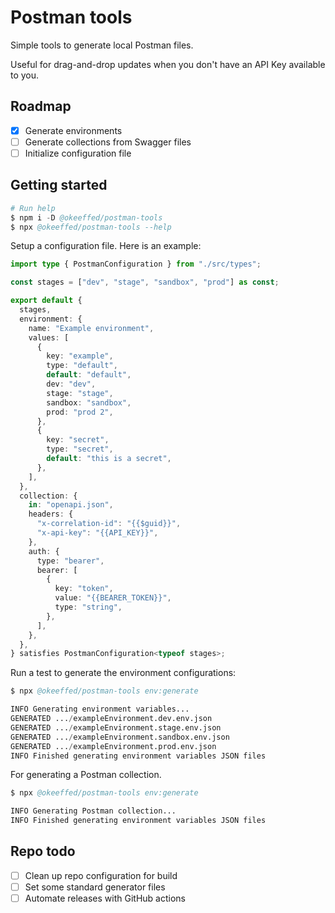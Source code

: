 # Postman tools

Simple tools to generate local Postman files.

Useful for drag-and-drop updates when you don't have an API Key available to you.

## Roadmap

- [x] Generate environments
- [ ] Generate collections from Swagger files
- [ ] Initialize configuration file

## Getting started

```s
# Run help
$ npm i -D @okeeffed/postman-tools
$ npx @okeeffed/postman-tools --help
```

Setup a configuration file. Here is an example:

```ts
import type { PostmanConfiguration } from "./src/types";

const stages = ["dev", "stage", "sandbox", "prod"] as const;

export default {
  stages,
  environment: {
    name: "Example environment",
    values: [
      {
        key: "example",
        type: "default",
        default: "default",
        dev: "dev",
        stage: "stage",
        sandbox: "sandbox",
        prod: "prod 2",
      },
      {
        key: "secret",
        type: "secret",
        default: "this is a secret",
      },
    ],
  },
  collection: {
    in: "openapi.json",
    headers: {
      "x-correlation-id": "{{$guid}}",
      "x-api-key": "{{API_KEY}}",
    },
    auth: {
      type: "bearer",
      bearer: [
        {
          key: "token",
          value: "{{BEARER_TOKEN}}",
          type: "string",
        },
      ],
    },
  },
} satisfies PostmanConfiguration<typeof stages>;
```

Run a test to generate the environment configurations:

```s
$ npx @okeeffed/postman-tools env:generate

INFO Generating environment variables...
GENERATED .../exampleEnvironment.dev.env.json
GENERATED .../exampleEnvironment.stage.env.json
GENERATED .../exampleEnvironment.sandbox.env.json
GENERATED .../exampleEnvironment.prod.env.json
INFO Finished generating environment variables JSON files
```

For generating a Postman collection.

```s
$ npx @okeeffed/postman-tools env:generate

INFO Generating Postman collection...
INFO Finished generating environment variables JSON files
```

## Repo todo

- [ ] Clean up repo configuration for build
- [ ] Set some standard generator files
- [ ] Automate releases with GitHub actions
